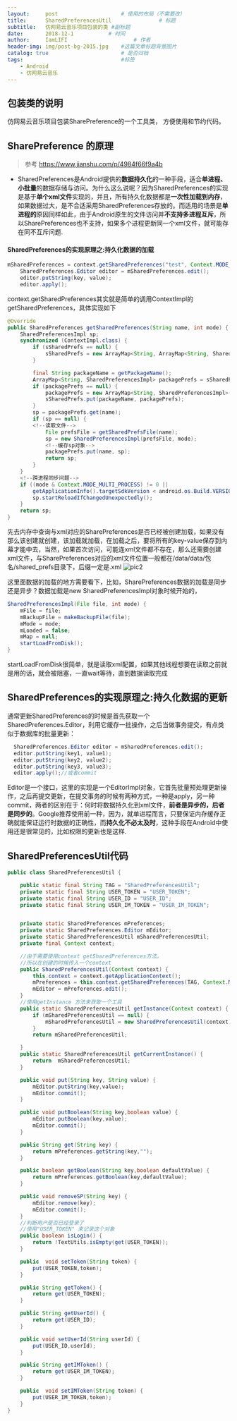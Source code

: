 ```yaml
---
layout:     post                    # 使用的布局（不需要改）
title:      SharedPreferencesUtil               # 标题
subtitle:   仿网易云音乐项目包装的类 #副标题
date:       2018-12-1           # 时间
author:     IamLIFI                     # 作者
header-img: img/post-bg-2015.jpg    #这篇文章标题背景图片
catalog: true                       # 是否归档
tags:                               #标签
    - Android
    - 仿网易云音乐
---
```


## 包装类的说明
  仿网易云音乐项目包装SharePreference的一个工具类， 方便使用和节约代码。

## SharePreference 的原理
> 参考 https://www.jianshu.com/p/4984f66f9a4b

- SharedPreferences是Android提供的**数据持久化**的一种手段，适合**单进程、小批量**的数据存储与访问。为什么这么说呢？因为SharedPreferences的实现是基于**单个xml文件**实现的，并且，所有持久化数据都是**一次性加载到内存**，如果数据过大，是不合适采用SharedPreferences存放的。而适用的场景是**单进程的**原因同样如此，由于Android原生的文件访问并**不支持多进程互斥**，所以SharePreferences也不支持，如果多个进程更新同一个xml文件，就可能存在同不互斥问题.

#### SharedPreferences的实现原理之:持久化数据的加载
```java
mSharedPreferences = context.getSharedPreferences("test", Context.MODE_PRIVATE);
    SharedPreferences.Editor editor = mSharedPreferences.edit();
    editor.putString(key, value);
    editor.apply();
```

context.getSharedPreferences其实就是简单的调用ContextImpl的getSharedPreferences，具体实现如下
```java
@Override
public SharedPreferences getSharedPreferences(String name, int mode) {
    SharedPreferencesImpl sp;
    synchronized (ContextImpl.class) {
        if (sSharedPrefs == null) {
            sSharedPrefs = new ArrayMap<String, ArrayMap<String, SharedPreferencesImpl>>();
        }

        final String packageName = getPackageName();
        ArrayMap<String, SharedPreferencesImpl> packagePrefs = sSharedPrefs.get(packageName);
        if (packagePrefs == null) {
            packagePrefs = new ArrayMap<String, SharedPreferencesImpl>();
            sSharedPrefs.put(packageName, packagePrefs);
        }
        sp = packagePrefs.get(name);
        if (sp == null) {
        <!--读取文件-->
            File prefsFile = getSharedPrefsFile(name);
            sp = new SharedPreferencesImpl(prefsFile, mode);
            <!--缓存sp对象-->
            packagePrefs.put(name, sp);
            return sp;
        }
    }
    <!--跨进程同步问题-->
    if ((mode & Context.MODE_MULTI_PROCESS) != 0 ||
        getApplicationInfo().targetSdkVersion < android.os.Build.VERSION_CODES.HONEYCOMB) {
        sp.startReloadIfChangedUnexpectedly();
    }
    return sp;
}
```
先去内存中查询与xml对应的SharePreferences是否已经被创建加载，如果没有那么该创建就创建，该加载就加载，在加载之后，要将所有的key-value保存到内幕才能中去，当然，如果首次访问，可能连xml文件都不存在，那么还需要创建xml文件，与SharePreferences对应的xml文件位置一般都在/data/data/包名/shared_prefs目录下，后缀一定是.xml
![pic2](https://upload-images.jianshu.io/upload_images/1460468-c30485e5d121f874.png?imageMogr2/auto-orient/strip%7CimageView2/2/w/833/format/webp)

这里面数据的加载的地方需要看下，比如，SharePreferences数据的加载是同步还是异步？数据加载是new SharedPreferencesImpl对象时候开始的，
```java
SharedPreferencesImpl(File file, int mode) {
    mFile = file;
    mBackupFile = makeBackupFile(file);
    mMode = mode;
    mLoaded = false;
    mMap = null;
    startLoadFromDisk();
}
```

startLoadFromDisk很简单，就是读取xml配置，如果其他线程想要在读取之前就是用的话，就会被阻塞，一直wait等待，直到数据读取完成

## SharedPreferences的实现原理之:持久化数据的更新
通常更新SharedPreferences的时候是首先获取一个SharedPreferences.Editor，利用它缓存一批操作，之后当做事务提交，有点类似于数据库的批量更新：
```java
  SharedPreferences.Editor editor = mSharedPreferences.edit();
  editor.putString(key1, value1);
  editor.putString(key2, value2);
  editor.putString(key3, value3);
  editor.apply();//或者commit
```
Editor是一个接口，这里的实现是一个EditorImpl对象，它首先批量预处理更新操作，之后再提交更新，在提交事务的时候有两种方式，一种是apply，另一种commit，两者的区别在于：何时将数据持久化到xml文件，**前者是异步的，后者是同步的**。Google推荐使用前一种，因为，就单进程而言，只要保证内存缓存正确就能保证运行时数据的正确性，而**持久化不必太及时**，这种手段在Android中使用还是很常见的，比如权限的更新也是这样.

## SharedPreferencesUtil代码
```java
public class SharedPreferencesUtil {

    public static final String TAG = "SharedPreferencesUtil";
    private static final String USER_TOKEN = "USER_TOKEN";
    private static final String USER_ID = "USER_ID";
    private static final String USER_IM_TOKEN = "USER_IM_TOKEN";


    private static SharedPreferences mPreferences;
    private static SharedPreferences.Editor mEditor;
    private static SharedPreferencesUtil mSharedPreferencesUtil;
    private final Context context;

    //由于需要使用context getSharedPreferences方法，
    //所以在创建的时候传入一个context
    public SharedPreferencesUtil(Context context) {
        this.context = context.getApplicationContext();
        mPreferences = this.context.getSharedPreferences(TAG, Context.MODE_PRIVATE);
        mEditor = mPreferences.edit();
    }
    //使用getInstance 方法来获取一个工具
    public static SharedPreferencesUtil getInstance(Context context) {
        if (mSharedPreferencesUtil == null) {
            mSharedPreferencesUtil = new SharedPreferencesUtil(context);
        }
        return mSharedPreferencesUtil;

    }
    public static SharedPreferencesUtil getCurrentInstance() {
        return  mSharedPreferencesUtil;
    }

    public void put(String key, String value) {
        mEditor.putString(key,value);
        mEditor.commit();
    }

    public void putBoolean(String key,boolean value) {
        mEditor.putBoolean(key,value);
        mEditor.commit();
    }

    public String get(String key) {
        return mPreferences.getString(key,"");
    }

    public boolean getBoolean(String key,boolean defaultValue) {
        return mPreferences.getBoolean(key,defaultValue);
    }

    public void removeSP(String key) {
        mEditor.remove(key);
        mEditor.commit();
    }
    //判断用户是否已经登录了
    //使用"USER_TOKEN" 来记录这个对象
    public boolean isLogin() {
        return !TextUtils.isEmpty(get(USER_TOKEN));
    }

    public  void setToken(String token) {
        put(USER_TOKEN,token);
    }

    public String getToken() {
        return get(USER_TOKEN);
    }

    public String getUserId() {
        return get(USER_ID);
    }

    public void setUserId(String userId) {
        put(USER_ID,userId);
    }

    public String getIMToken() {
        return get(USER_IM_TOKEN);
    }

    public  void setIMToken(String token) {
        put(USER_IM_TOKEN,token);
    }
}

```

